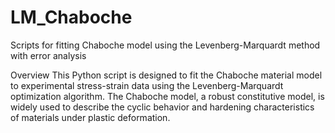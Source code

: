 # LM_Chaboche
Scripts for fitting Chaboche model using the Levenberg-Marquardt method with error analysis

Overview
This Python script is designed to fit the Chaboche material model to experimental stress-strain data using the Levenberg-Marquardt optimization algorithm. The Chaboche model, a robust constitutive model, is widely used to describe the cyclic behavior and hardening characteristics of materials under plastic deformation.
